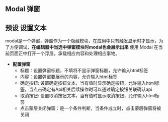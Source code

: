 ## Modal 弹窗
## 预设 设置文本<br />
modal是一个弹窗，弹窗作为一个隐藏模块，在应用中只有触发显示时才显示，为了方便调试，**在编辑器中当选中弹窗模块时modal也会展示出来** 使用 Modal 在当前页面正中打开一个浮层，承载相应内容和处理相应事物。
- **配置弹窗**<br />
    - 标题：设置弹窗标题，不填将不显示弹窗标题，允许输入html标签<br /> 
    - 内容：设置弹窗要展示的内容，允许输入html标签<br />
    - 确定按钮: 设置确定按钮文本，当有值时显示确定按钮，允许输入html标签，当点击确定有Api相关后续操作时可以通过确定按钮关联确认api<br />
    - 取消按钮: 设置取消按钮文本，当有值时显示取消按钮，允许输入html标签<br />
    - 点击蒙层关闭弹窗：是一个条件判断，当条件成立时，点击蒙层弹窗将被关闭




